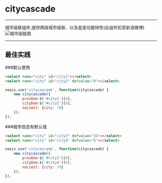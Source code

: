 # citycascade

---

城市级联组件,提供两级城市级联、以及星座功能特性(此组件扣至新浪微博)
![城市级联图](http://ww2.sinaimg.cn/mw690/abede2a8gw1eekv5gsswaj20nq071t8x.jpg)

---

## 最佳实践

###默认使用

````html
<select name="city" id="city1"></select>
<select name="city" id="city2" defvalue="0"></select>
````

```javascript
seajs.use('citycascade', function(citycascade) {
	new citycascade({
		provDom:$('#city1')[0],
		cityDom:$('#city2')[0],
		noLimit: {city: !0}
	});
});
```

###城市信息有默认值

````html
<select name="city" id="city3" defvalue="34"></select>
<select name="city" id="city4" defvalue="8"></select>
````

```javascript
seajs.use('citycascade', function(citycascade) {
	new citycascade({
		provDom:$('#city3')[0],
		cityDom:$('#city4')[0],
		noLimit: {city: !0}
	});
});
```

